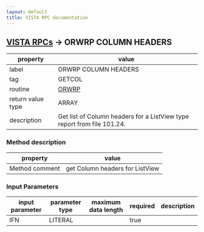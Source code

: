 ```yaml
---
layout: default
title: VISTA RPC documentation
---
```




## [VISTA RPCs](TableOfContent.md) &#8594; ORWRP COLUMN HEADERS 

 property | value 
--- | --- 
 label | ORWRP COLUMN HEADERS
 tag | GETCOL
 routine | [ORWRP](http://code.osehra.org/dox/Routine_ORWRP_source.html)
 return value type | ARRAY
 description | Get list of Column headers for a ListView type report from file 101.24.


### Method description

 property | value 
--- | --- 
 Method comment | get Column headers for ListView

### Input Parameters

| input parameter | parameter type | maximum data length | required | description | 
| --- | --- | --- | --- | --- | 
| IFN | LITERAL |  | true |  | 